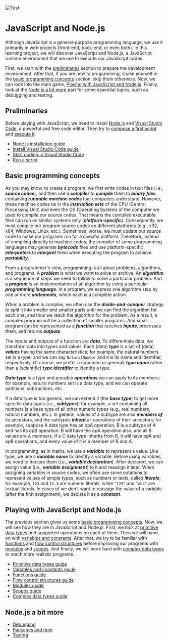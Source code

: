 ![Test](https://github.com/nghianguyentek/nodejs/actions/workflows/node.js.yml/badge.svg)

# JavaScript and Node.js

Although JavaScript is a general-purpose programming language, we use it primarily in web projects (front-end, back-end, or even both). In this learning project, we will discover JavaScript and Node.js, a JavaScript runtime environment that we use to execute our JavaScript codes.

First, we start with the [preliminaries](#preliminaries) section to prepare the development environment. After that, if you are new to programming, shake yourself in the [basic programming concepts](#basic-programming-concepts) section; skip them otherwise. Now, we can look into the main game, [Playing with JavaScript and Node.js](#playing-with-javascript-and-nodejs). Finally, look at the [Node.js a bit more](#nodejs-a-bit-more) part for some essential topics, such as debugging and testing.

## Preliminaries

Before playing with JavaScript, we need to install [Node.js](install.md) and [Visual Studio Code](visual-studio-code.md#installation), a powerful and free code editor. Then try to [compose a first script](visual-studio-code.md#start-coding) and [execute it](run-scripts.md).

- [Node.js installation guide](install.md)
- [Install Visual Studio Code guide](visual-studio-code.md#installation)
- [Start coding in Visual Studio Code](visual-studio-code.md#start-coding)
- [Run a script](run-scripts.md)

## Basic programming concepts

As you may know, to create a program, we first write codes in text files (i.e., ***source codes***), and then use a ***compiler*** to ***compile*** them to ***binary files*** containing ***runnable machine codes*** that computers understand. However, these machine codes tie in the ***instruction sets*** of the CPU (Central Processing Unit) and even the OS (Operating System) of the computer we used to compile our source codes. That means the compiled executable files can run on similar systems only (***platform-specific***). Consequently, we must compile our program source codes on different platforms (e.g., x32, x64, Windows, Linux, etc.). Sometimes, worse, we must update our source code to make our programs run for a specific platform. Therefore, instead of compiling directly to machine codes, the compiler of some programming languages may generate ***bytecode*** files and use platform-specific ***interpreters*** to ***interpret*** them when executing the program to achieve ***portability***.

From a programmer's view, programming is all about problems, algorithms, and programs. A ***problem*** is what we want to solve or archive. An ***algorithm*** is a sequence of steps we need to follow to solve a particular problem. And a ***program*** is an implementation of an algorithm by using a particular ***programming language***. In a program, we express one algorithm step by one or more ***statements***, which each is a complete action.

When a problem is complex, we often use the ***divide-and-conquer*** strategy to split it into smaller and smaller parts until we can find the algorithm for each one, and thus we reach the algorithm for the problem. As a result, a complex program will be a collection of smaller programs. And small program can be represented as a ***function*** that receives ***inputs***, processes them, and returns ***outputs***.

The inputs and outputs of a function are ***data***. To differentiate data, we transform data into types and values. Each (data) ***type*** is a set of (data) ***values*** having the same characteristics; for example, the natural numbers set is a type, and we can say `NaturalNumber` and `N` is its name and identifier, respectively. Of course, we prefer a (common or general) ***type name*** rather than a (scientific) ***type identifier*** to identify a type.

***Data type*** is a type and possible ***operations*** we can apply to its members; for example, natural numbers set is a data type, and we can operate additions, subtractions, etc. 

If a data type is too generic, we can extend it (the ***base type***) to get more specific data types (i.e., ***subtypes***); for example, a set containing all numbers is a base type of all other numeric types (e.g., real numbers, natural numbers, etc.). In general, values of a subtype are also ***members of*** its ancestors, and the subtypes ***inherit*** all operations of their ancestors; for example, suppose A data type has an opA operation, B is a subtype of A and has its opB operation. B will have the opA operation also, and all B values are A members. If a C data type inherits from B, it will have opA and opB operations, and every value of it is a member of B and A.

In programming, as in maths, we use a ***variable*** to represent a value. Like type, we use a ***variable name*** to identify a variable. Before using variables, we need to declare them (i.e., ***variable declaration***). After declared, we can assign value (i.e., ***variable assignment***) to it and reassign it later. When assigning variables in source codes, we often use some notations to represent values of simple types, such as numbers or texts, called ***literals***; for example, `123` and `12.3` are numeric literals, while `"123"` and `"abc"` are textual literals. In cases of we don't want to reassign the value of a variable (after the first assignment), we declare it as a ***constant***.

## Playing with JavaScript and Node.js

The previous section gives us some [basic programming concepts](#basic-programming-concepts). Now, we will see how they are in JavaScript and Node.js. First, we look at [primitive data types](data-type/primitive-types.md) and supported operations on each of them. Then we will hand on with [variables and constants](). After that, we try to be familiar with [functions]() and [flow control structures]() before improving our programs with [modules]() and [scopes](). And finally, we will work hard with [complex data types]() to reach more realistic programs.

- [Primitive data types guide](data-type/primitive-types.md)
- [Variables and constants guide]()
- [Functions guide]()
- [Flow control structures guide]()
- [Modules guide]()
- [Scopes guide]()
- [Complex data types guide]()

## Node.js a bit more

- [Debugging]()
- [Packages and npm]()
- [Testing]()